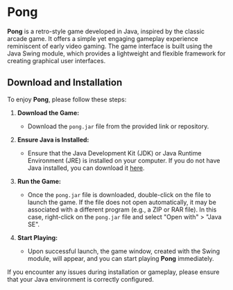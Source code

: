 # Pong

**Pong** is a retro-style game developed in Java, inspired by the classic arcade game. It offers a simple yet engaging gameplay experience reminiscent of early video gaming. The game interface is built using the Java Swing module, which provides a lightweight and flexible framework for creating graphical user interfaces.

## Download and Installation

To enjoy **Pong**, please follow these steps:

1. **Download the Game:**
   - Download the `pong.jar` file from the provided link or repository.

2. **Ensure Java is Installed:**
   - Ensure that the Java Development Kit (JDK) or Java Runtime Environment (JRE) is installed on your computer. If you do not have Java installed, you can download it [here](https://www.oracle.com/java/technologies/javase-downloads.html).

3. **Run the Game:**
   - Once the `pong.jar` file is downloaded, double-click on the file to launch the game. If the file does not open automatically, it may be associated with a different program (e.g., a ZIP or RAR file). In this case, right-click on the `pong.jar` file and select "Open with" > "Java SE".

4. **Start Playing:**
   - Upon successful launch, the game window, created with the Swing module, will appear, and you can start playing **Pong** immediately.

If you encounter any issues during installation or gameplay, please ensure that your Java environment is correctly configured.
